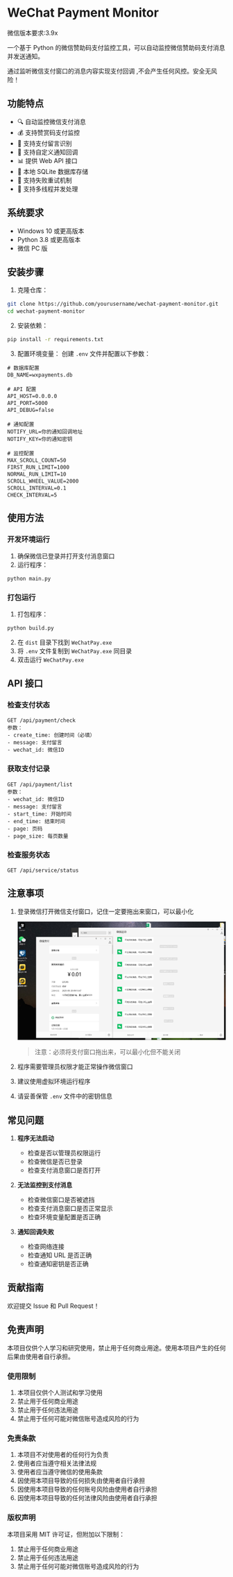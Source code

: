 # WeChat Payment Monitor

微信版本要求:3.9x

一个基于 Python 的微信赞助码支付监控工具，可以自动监控微信赞助码支付消息并发送通知。

通过监听微信支付窗口的消息内容实现支付回调 ,不会产生任何风控。安全无风险！

## 功能特点

- 🔍 自动监控微信支付消息
- 💰 支持赞赏码支付监控
- 📝 支持支付留言识别
- 🔔 支持自定义通知回调
- 📊 提供 Web API 接口
- 💾 本地 SQLite 数据库存储
- 🔄 支持失败重试机制
- 🎯 支持多线程并发处理

## 系统要求

- Windows 10 或更高版本
- Python 3.8 或更高版本
- 微信 PC 版

## 安装步骤

1. 克隆仓库：
```bash
git clone https://github.com/yourusername/wechat-payment-monitor.git
cd wechat-payment-monitor
```

2. 安装依赖：
```bash
pip install -r requirements.txt
```

3. 配置环境变量：
创建 `.env` 文件并配置以下参数：
```env
# 数据库配置
DB_NAME=wxpayments.db

# API 配置
API_HOST=0.0.0.0
API_PORT=5000
API_DEBUG=false

# 通知配置
NOTIFY_URL=你的通知回调地址
NOTIFY_KEY=你的通知密钥

# 监控配置
MAX_SCROLL_COUNT=50
FIRST_RUN_LIMIT=1000
NORMAL_RUN_LIMIT=10
SCROLL_WHEEL_VALUE=2000
SCROLL_INTERVAL=0.1
CHECK_INTERVAL=5
```

## 使用方法

### 开发环境运行

1. 确保微信已登录并打开支付消息窗口
2. 运行程序：
```bash
python main.py
```

### 打包运行

1. 打包程序：
```bash
python build.py
```

2. 在 `dist` 目录下找到 `WeChatPay.exe`
3. 将 `.env` 文件复制到 `WeChatPay.exe` 同目录
4. 双击运行 `WeChatPay.exe`

## API 接口

### 检查支付状态
```
GET /api/payment/check
参数：
- create_time: 创建时间（必填）
- message: 支付留言
- wechat_id: 微信ID
```

### 获取支付记录
```
GET /api/payment/list
参数：
- wechat_id: 微信ID
- message: 支付留言
- start_time: 开始时间
- end_time: 结束时间
- page: 页码
- page_size: 每页数量
```

### 检查服务状态
```
GET /api/service/status
```

## 注意事项

1. 登录微信打开微信支付窗口，记住一定要拖出来窗口，可以最小化

   ![微信支付窗口示例](image.png)
   > 注意：必须将支付窗口拖出来，可以最小化但不能关闭

2. 程序需要管理员权限才能正常操作微信窗口
3. 建议使用虚拟环境运行程序
4. 请妥善保管 `.env` 文件中的密钥信息

## 常见问题

1. **程序无法启动**
   - 检查是否以管理员权限运行
   - 检查微信是否已登录
   - 检查支付消息窗口是否打开

2. **无法监控到支付消息**
   - 检查微信窗口是否被遮挡
   - 检查支付消息窗口是否正常显示
   - 检查环境变量配置是否正确

3. **通知回调失败**
   - 检查网络连接
   - 检查通知 URL 是否正确
   - 检查通知密钥是否正确

## 贡献指南

欢迎提交 Issue 和 Pull Request！

## 免责声明

本项目仅供个人学习和研究使用，禁止用于任何商业用途。使用本项目产生的任何后果由使用者自行承担。

### 使用限制

1. 本项目仅供个人测试和学习使用
2. 禁止用于任何商业用途
3. 禁止用于任何违法用途
4. 禁止用于任何可能对微信账号造成风险的行为

### 免责条款

1. 本项目不对使用者的任何行为负责
2. 使用者应当遵守相关法律法规
3. 使用者应当遵守微信的使用条款
4. 因使用本项目导致的任何损失由使用者自行承担
5. 因使用本项目导致的任何账号风险由使用者自行承担
6. 因使用本项目导致的任何法律风险由使用者自行承担


### 版权声明

本项目采用 MIT 许可证，但附加以下限制：

1. 禁止用于任何商业用途
2. 禁止用于任何违法用途
3. 禁止用于任何可能对微信账号造成风险的行为





